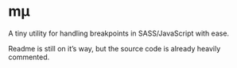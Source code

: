 # mµ

A tiny utility for handling breakpoints in SASS/JavaScript with ease.

Readme is still on it’s way, but the source code is already heavily commented.
